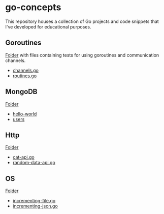 # go-concepts

This repository houses a collection of Go projects and code snippets that I've developed for educational purposes.

## Goroutines
<a href="./goroutines/">Folder</a> with files containing tests for using goroutines and communication channels.
- <a href="./goroutines/channels.go">channels.go</a>
- <a href="./goroutines/routines.go">routines.go</a>

## MongoDB
<a href="./mongodb/">Folder</a>
- <a href="./mongodb/hello-world/main.go">hello-world</a>
- <a href="./mongodb/users/main.go">users</a>

## Http
<a href="./http/">Folder</a>
- <a href="./http/cat-api.go">cat-api.go</a>
- <a href="./http/random-data-api.go">random-data-api.go</a>

## OS
<a href="./os/">Folder</a>
- <a href="./os/incrementing-file.go">incrementing-file.go</a>
- <a href="./os/incrementing-json.go">incrementing-json.go</a>